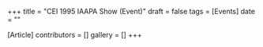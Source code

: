 +++
title = "CEI 1995 IAAPA Show (Event)"
draft = false
tags = [Events]
date = ""

[Article]
contributors = []
gallery = []
+++